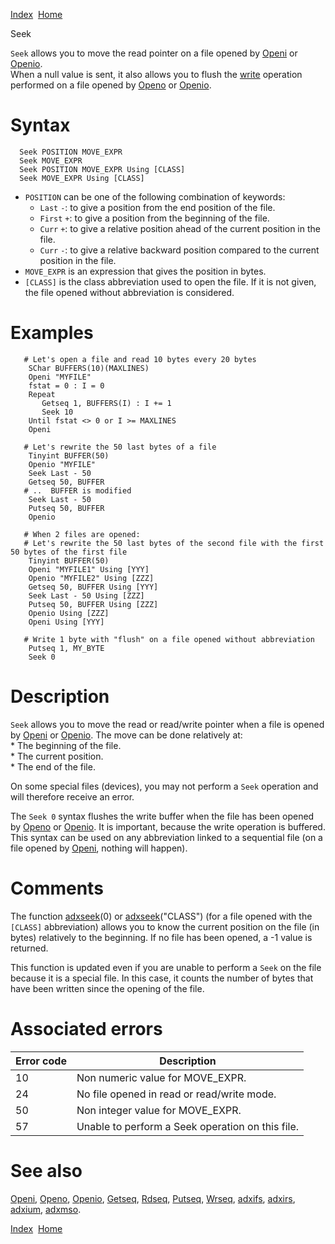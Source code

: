 [Index](index.html)  [Home](getting-started_home.html)

Seek

`Seek` allows you to move the read pointer on a file opened by [Openi](4gl_openi.html) or [Openio](4gl_openio.html).  
When a null value is sent, it also allows you to flush the [write](4gl_write.html) operation performed on a file opened by [Openo](4gl_openo.html) or [Openio](4gl_openio.html).

# Syntax

```
  Seek POSITION MOVE_EXPR
  Seek MOVE_EXPR
  Seek POSITION MOVE_EXPR Using [CLASS]
  Seek MOVE_EXPR Using [CLASS]
```

* `POSITION` can be one of the following combination of keywords:
  + `Last` `-`: to give a position from the end position of the file.
  + `First` `+`: to give a position from the beginning of the file.
  + `Curr` `+`: to give a relative position ahead of the current position in the file.
  + `Curr` `-`: to give a relative backward position compared to the current position in the file.
* `MOVE_EXPR` is an expression that gives the position in bytes.
* `[CLASS]` is the class abbreviation used to open the file. If it is not given, the file opened without abbreviation is considered.

# Examples

```
   # Let's open a file and read 10 bytes every 20 bytes
    SChar BUFFERS(10)(MAXLINES)
    Openi "MYFILE"
    fstat = 0 : I = 0
    Repeat
       Getseq 1, BUFFERS(I) : I += 1
       Seek 10
    Until fstat <> 0 or I >= MAXLINES
    Openi

   # Let's rewrite the 50 last bytes of a file
    Tinyint BUFFER(50)
    Openio "MYFILE"
    Seek Last - 50
    Getseq 50, BUFFER
   # ..  BUFFER is modified
    Seek Last - 50
    Putseq 50, BUFFER
    Openio

   # When 2 files are opened:
   # Let's rewrite the 50 last bytes of the second file with the first 50 bytes of the first file
    Tinyint BUFFER(50)
    Openi "MYFILE1" Using [YYY]
    Openio "MYFILE2" Using [ZZZ]
    Getseq 50, BUFFER Using [YYY]
    Seek Last - 50 Using [ZZZ]
    Putseq 50, BUFFER Using [ZZZ]
    Openio Using [ZZZ]
    Openi Using [YYY]

   # Write 1 byte with "flush" on a file opened without abbreviation
    Putseq 1, MY_BYTE
    Seek 0
```

# Description

`Seek` allows you to move the read or read/write pointer when a file is opened by [Openi](4gl_openi.html) or [Openio](4gl_openio.html). The move can be done relatively at:   
\* The beginning of the file.   
\* The current position.   
\* The end of the file.

On some special files (devices), you may not perform a `Seek` operation and will therefore receive an error.

The `Seek 0` syntax flushes the write buffer when the file has been opened by [Openo](4gl_openo.html) or [Openio](4gl_openio.html). It is important, because the write operation is buffered. This syntax can be used on any abbreviation linked to a sequential file (on a file opened by [Openi](4gl_openi.html), nothing will happen).

# Comments

The function [adxseek](4gl_adxseek.html)(0) or [adxseek](4gl_adxseek.html)("CLASS") (for a file opened with the `[CLASS]` abbreviation) allows you to know the current position on the file (in bytes) relatively to the beginning. If no file has been opened, a -1 value is returned.

This function is updated even if you are unable to perform a `Seek` on the file because it is a special file. In this case, it counts the number of bytes that have been written since the opening of the file.

# Associated errors

| Error code | Description |
| --- | --- |
| 10 | Non numeric value for MOVE\_EXPR. |
| 24 | No file opened in read or read/write mode. |
| 50 | Non integer value for MOVE\_EXPR. |
| 57 | Unable to perform a Seek operation on this file. |

# See also

[Openi](4gl_openi.html), [Openo](4gl_openo.html), [Openio](4gl_openio.html), [Getseq](4gl_getseq.html), [Rdseq](4gl_rdseq.html), [Putseq](4gl_putseq.html), [Wrseq](4gl_wrseq.html), [adxifs](4gl_adxifs.html), [adxirs](4gl_adxirs.html), [adxium](4gl_adxium.html), [adxmso](4gl_adxmso.html).

  

[Index](index.html)  [Home](getting-started_home.html)